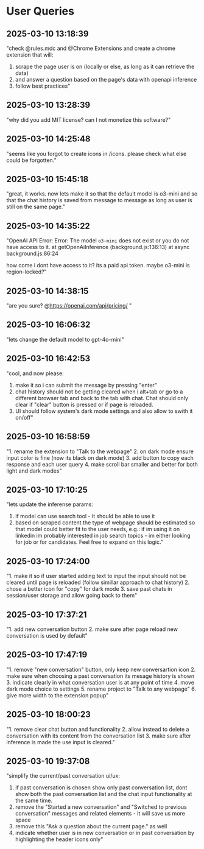 # User Queries
<!-- User queries to be updated on every query. -->

<!-- 
Example query format for future reference:
## YYYY-MM-DD HH:MM:SS
"This is an example of a user query. It shows how queries should be formatted in this document, with a timestamp header and the query text in quotes."
-->

## 2025-03-10 13:18:39
"check @rules.mdc  and @Chrome Extensions and create a chrome extension that will:
1. scrape the page user is on (locally or else, as long as it can retrieve the data)
2. and answer a question based on the page's data with openapi inference
3. follow best practices"

## 2025-03-10 13:28:39
"why did you add MIT license? can I not monetize this software?"

## 2025-03-10 14:25:48
"seems like you forgot to create icons in /icons. please check what else could be forgotten."

## 2025-03-10 15:45:18
"great, it works. now lets make it so that the default model is o3-mini and so that the chat history is saved from message to message as long as user is still on the same page."

## 2025-03-10 14:35:22
"OpenAI API Error: Error: The model `o3-mini` does not exist or you do not have access to it.
    at getOpenAiInference (background.js:136:13)
    at async background.js:86:24

how come i dont have access to it? its a paid api token. maybe o3-mini is region-locked?"

## 2025-03-10 14:38:15
"are you sure? @https://openai.com/api/pricing/ "

## 2025-03-10 16:06:32
"lets change the default model to gpt-4o-mini"

## 2025-03-10 16:42:53
"cool, and now please:
1. make it so i can submit the message by pressing "enter"
2. chat history should not be getting cleared when i alt+tab or go to a different browser tab and back to the tab with chat. Chat should only clear if "clear" button is pressed or if page is reloaded. 
3. UI should follow system's dark mode settings and also allow to swith it on/off"

## 2025-03-10 16:58:59
"1. rename the extension to "Talk to the webpage"
2. on dark mode ensure input color is fine (now its black on dark mode)
3. add button to copy each response and each user query
4. make scroll bar smaller and better for both light and dark modes"

## 2025-03-10 17:10:25
"lets update the inferense params:
1. if model can use search tool - it should be able to use it
2. based on scraped content the type of webpage should be estimated so that model could better fit to the user needs, e.g.: if im using it on linkedin im probably interested in job search topics - im either looking for job or for candidates. Feel free to expand on this logic."

## 2025-03-10 17:24:00
"1. make it so if user started adding text to input the input should not be cleared until page is reloaded (follow simillar approach to chat history)
2. chose a better icon for "copy" for dark mode
3. save past chats in session/user storage and allow going back to them"

## 2025-03-10 17:37:21
"1. add new conversation button
2. make sure after page reload new conversation is used by default"

## 2025-03-10 17:47:19
"1. remove "new conversation" button, only keep new conversartion icon
2. make sure when choosing a past conversation its mesage history is shown
3. indicate clearly in what conversation user is at any point of time
4. move dark mode choice to settings
5. rename project to "Talk to any webpage"
6. give more width to the extension popup"

## 2025-03-10 18:00:23
"1. remove clear chat button and functionality
2. allow instead to delete a conversation with its content from the conversation list
3. make sure after inference is made the use input is cleared."

## 2025-03-10 19:37:08
"simplify the current/past conversation ui/ux:
1. if past conversation is chosen show only past conversation list, dont show both the past conversation list and the chat input functionality at the same time.
2. remove the "Started a new conversation" and "Switched to previous conversation" messages and related elements - it will save us more space
3. remove this "Ask a question about the current page." as well
4. indicate whether user is in new conversation or in past conversation by highlighting the header icons only"
